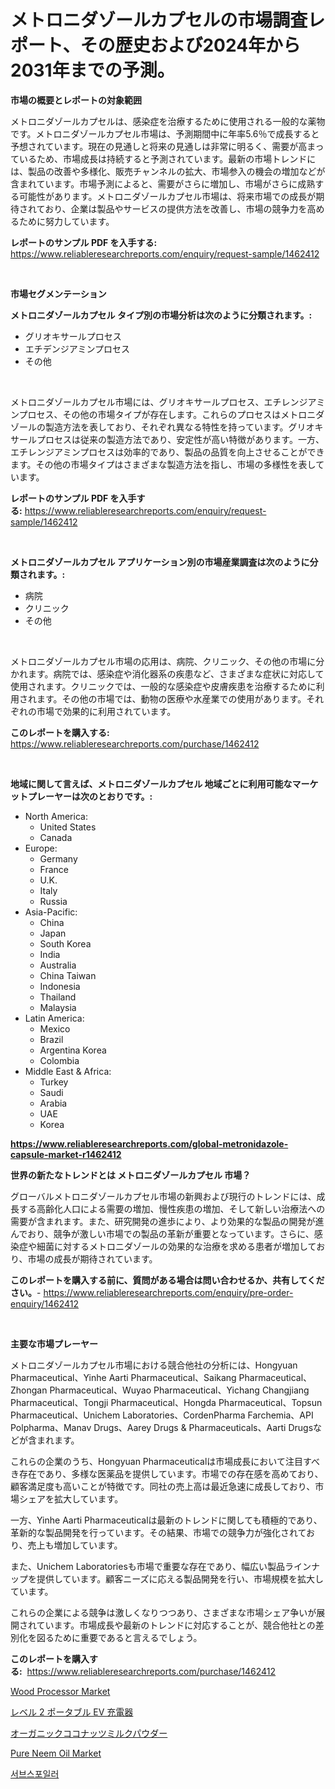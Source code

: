 <p><h1>メトロニダゾールカプセルの市場調査レポート、その歴史および2024年から2031年までの予測。</h1></p><p><strong>市場の概要とレポートの対象範囲</strong></p>
<p><p>メトロニダゾールカプセルは、感染症を治療するために使用される一般的な薬物です。メトロニダゾールカプセル市場は、予測期間中に年率5.6％で成長すると予想されています。現在の見通しと将来の見通しは非常に明るく、需要が高まっているため、市場成長は持続すると予測されています。最新の市場トレンドには、製品の改善や多様化、販売チャンネルの拡大、市場参入の機会の増加などが含まれています。市場予測によると、需要がさらに増加し、市場がさらに成熟する可能性があります。メトロニダゾールカプセル市場は、将来市場での成長が期待されており、企業は製品やサービスの提供方法を改善し、市場の競争力を高めるために努力しています。</p></p>
<p><strong>レポートのサンプル PDF を入手する:</strong> <a href="https://www.reliableresearchreports.com/enquiry/request-sample/1462412">https://www.reliableresearchreports.com/enquiry/request-sample/1462412</a></p>
<p>&nbsp;</p>
<p><strong>市場セグメンテーション</strong></p>
<p><strong>メトロニダゾールカプセル タイプ別の市場分析は次のように分類されます。:</strong></p>
<p><ul><li>グリオキサールプロセス</li><li>エチデンジアミンプロセス</li><li>その他</li></ul></p>
<p>&nbsp;</p>
<p><p>メトロニダゾールカプセル市場には、グリオキサールプロセス、エチレンジアミンプロセス、その他の市場タイプが存在します。これらのプロセスはメトロニダゾールの製造方法を表しており、それぞれ異なる特性を持っています。グリオキサールプロセスは従来の製造方法であり、安定性が高い特徴があります。一方、エチレンジアミンプロセスは効率的であり、製品の品質を向上させることができます。その他の市場タイプはさまざまな製造方法を指し、市場の多様性を表しています。</p></p>
<p><strong>レポートのサンプル PDF を入手する:</strong>&nbsp;<a href="https://www.reliableresearchreports.com/enquiry/request-sample/1462412">https://www.reliableresearchreports.com/enquiry/request-sample/1462412</a></p>
<p>&nbsp;</p>
<p><strong> メトロニダゾールカプセル アプリケーション別の市場産業調査は次のように分類されます。:</strong></p>
<p><ul><li>病院</li><li>クリニック</li><li>その他</li></ul></p>
<p>&nbsp;</p>
<p><p>メトロニダゾールカプセル市場の応用は、病院、クリニック、その他の市場に分かれます。病院では、感染症や消化器系の疾患など、さまざまな症状に対応して使用されます。クリニックでは、一般的な感染症や皮膚疾患を治療するために利用されます。その他の市場では、動物の医療や水産業での使用があります。それぞれの市場で効果的に利用されています。</p></p>
<p><strong>このレポートを購入する:</strong>&nbsp; <a href="https://www.reliableresearchreports.com/purchase/1462412">https://www.reliableresearchreports.com/purchase/1462412</a></p>
<p>&nbsp;</p>
<p><strong>地域に関して言えば、メトロニダゾールカプセル 地域ごとに利用可能なマーケットプレーヤーは次のとおりです。:</strong></p>
<p><ul>
    <li>
        North America:
        <ul>
            <li>United States</li>
            <li>Canada</li>
        </ul>
    </li>
    <li>
        Europe:
        <ul>
            <li>Germany</li>
            <li>France</li>
            <li>U.K.</li>
            <li>Italy</li>
            <li>Russia</li>
        </ul>
    </li>
    <li>
        Asia-Pacific:
        <ul>
            <li>China</li>
            <li>Japan</li>
            <li>South Korea</li>
            <li>India</li>
            <li>Australia</li>
            <li>China Taiwan</li>
            <li>Indonesia</li>
            <li>Thailand</li>
            <li>Malaysia</li>
        </ul>
    </li>
    <li>
        Latin America:
        <ul>
            <li>Mexico</li>
            <li>Brazil</li>
            <li>Argentina Korea</li>
            <li>Colombia</li>
        </ul>
    </li>
    <li>
        Middle East & Africa:
        <ul>
            <li>Turkey</li>
            <li>Saudi</li>
            <li>Arabia</li>
            <li>UAE</li>
            <li>Korea</li>
        </ul>
    </li>
    </ul></p>
<p><strong><a href="https://www.reliableresearchreports.com/global-metronidazole-capsule-market-r1462412">https://www.reliableresearchreports.com/global-metronidazole-capsule-market-r1462412</a></strong>&nbsp;</p>
<p><strong>世界の新たなトレンドとは メトロニダゾールカプセル 市場？</strong></p>
<p><p>グローバルメトロニダゾールカプセル市場の新興および現行のトレンドには、成長する高齢化人口による需要の増加、慢性疾患の増加、そして新しい治療法への需要が含まれます。また、研究開発の進歩により、より効果的な製品の開発が進んでおり、競争が激しい市場での製品の革新が重要となっています。さらに、感染症や細菌に対するメトロニダゾールの効果的な治療を求める患者が増加しており、市場の成長が期待されています。</p></p>
<p><strong>このレポートを購入する前に、質問がある場合は問い合わせるか、共有してください。</strong>- <a href="https://www.reliableresearchreports.com/enquiry/pre-order-enquiry/1462412">https://www.reliableresearchreports.com/enquiry/pre-order-enquiry/1462412</a></p>
<p>&nbsp;</p>
<p><strong>主要な市場プレーヤー</strong></p>
<p><p>メトロニダゾールカプセル市場における競合他社の分析には、Hongyuan Pharmaceutical、Yinhe Aarti Pharmaceutical、Saikang Pharmaceutical、Zhongan Pharmaceutical、Wuyao Pharmaceutical、Yichang Changjiang Pharmaceutical、Tongji Pharmaceutical、Hongda Pharmaceutical、Topsun Pharmaceutical、Unichem Laboratories、CordenPharma Farchemia、API Polpharma、Manav Drugs、Aarey Drugs & Pharmaceuticals、Aarti Drugsなどが含まれます。</p><p>これらの企業のうち、Hongyuan Pharmaceuticalは市場成長において注目すべき存在であり、多様な医薬品を提供しています。市場での存在感を高めており、顧客満足度も高いことが特徴です。同社の売上高は最近急速に成長しており、市場シェアを拡大しています。</p><p>一方、Yinhe Aarti Pharmaceuticalは最新のトレンドに関しても積極的であり、革新的な製品開発を行っています。その結果、市場での競争力が強化されており、売上も増加しています。</p><p>また、Unichem Laboratoriesも市場で重要な存在であり、幅広い製品ラインナップを提供しています。顧客ニーズに応える製品開発を行い、市場規模を拡大しています。</p><p>これらの企業による競争は激しくなりつつあり、さまざまな市場シェア争いが展開されています。市場成長や最新のトレンドに対応することが、競合他社との差別化を図るために重要であると言えるでしょう。</p></p>
<p><strong>このレポートを購入する:</strong>&nbsp;&nbsp;<a href="https://www.reliableresearchreports.com/purchase/1462412">https://www.reliableresearchreports.com/purchase/1462412</a></p>
<p><p><a href="https://github.com/singletonthaxterkelliehr2df/Market-Research-Report-List-2/blob/main/wood-processor-market.md">Wood Processor Market</a></p><p><a href="https://github.com/jkjreqjscoxx7/Market-Research-Report-List-1/blob/main/199180029945.md">レベル 2 ポータブル EV 充電器</a></p><p><a href="https://medium.com/@jacksonwiza1924/%E6%9C%89%E6%A9%9F%E3%82%B3%E3%82%B3%E3%83%8A%E3%83%83%E3%83%84%E3%83%9F%E3%83%AB%E3%82%AF%E3%83%91%E3%82%A6%E3%83%80%E3%83%BC%E5%B8%82%E5%A0%B4%E3%81%AE%E5%8B%95%E5%90%91-%E5%B8%82%E5%A0%B4%E3%83%88%E3%83%AC%E3%83%B3%E3%83%89-%E6%88%90%E9%95%B7-2024%E5%B9%B4%E3%81%8B%E3%82%892031%E5%B9%B4%E3%81%AE%E4%BA%88%E6%B8%AC-5b56224eda09">オーガニックココナッツミルクパウダー</a></p><p><a href="https://www.linkedin.com/pulse/pure-neem-oil-market-share-evolution-growth-trends-wgdfe?trackingId=K%2BK015UfI4%2FcQn4Gj%2Bm30w%3D%3D">Pure Neem Oil Market</a></p><p><a href="https://medium.com/@emmettsaynford43546/%EC%84%9C%EB%B8%8C%EC%8B%9C%EC%98%A4%EB%8D%94-%EC%8B%9C%EC%9E%A5-%EA%B2%BD%EC%9F%81-%EB%B6%84%EC%84%9D-%EC%8B%9C%EC%9E%A5-%EB%8F%99%ED%96%A5-%EB%B0%8F-2031%EB%85%84%EA%B9%8C%EC%A7%80%EC%9D%98-%EC%98%88%EC%B8%A1-7b56371a9969">서브스포일러</a></p></p>